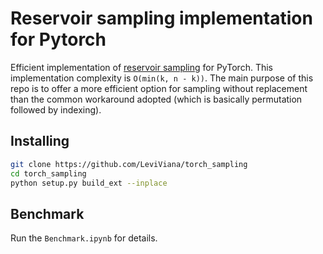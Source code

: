 # Reservoir sampling implementation for Pytorch

Efficient implementation of [reservoir sampling](https://en.wikipedia.org/wiki/Reservoir_sampling) for PyTorch.
This implementation complexity is `O(min(k, n - k))`.
The main purpose of this repo is to offer a more efficient option
for sampling without replacement than the common workaround
adopted (which is basically permutation followed by indexing).

## Installing
```bash
git clone https://github.com/LeviViana/torch_sampling
cd torch_sampling
python setup.py build_ext --inplace
```
## Benchmark

Run the `Benchmark.ipynb` for details.
